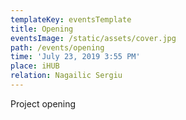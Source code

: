 ```yaml
---
templateKey: eventsTemplate
title: Opening
eventsImage: /static/assets/cover.jpg
path: /events/opening
time: 'July 23, 2019 3:55 PM'
place: iHUB
relation: Nagailic Sergiu
---
```

Project opening
